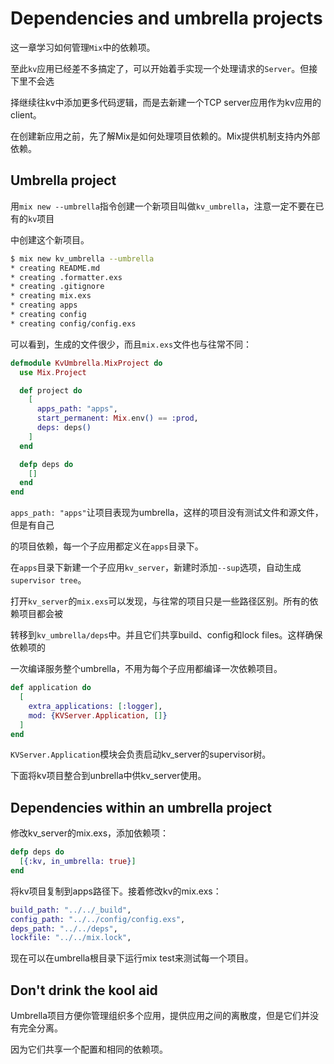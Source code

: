 # Dependencies and umbrella projects

这一章学习如何管理`Mix`中的依赖项。

至此`kv`应用已经差不多搞定了，可以开始着手实现一个处理请求的`Server`。但接下里不会选

择继续往kv中添加更多代码逻辑，而是去新建一个TCP server应用作为kv应用的client。

在创建新应用之前，先了解Mix是如何处理项目依赖的。Mix提供机制支持内外部依赖。

## Umbrella project

用`mix new --umbrella`指令创建一个新项目叫做`kv_umbrella`，注意一定不要在已有的`kv`项目

中创建这个新项目。
```sh
$ mix new kv_umbrella --umbrella
* creating README.md
* creating .formatter.exs
* creating .gitignore
* creating mix.exs
* creating apps
* creating config
* creating config/config.exs
```

可以看到，生成的文件很少，而且`mix.exs`文件也与往常不同：
```elixir
defmodule KvUmbrella.MixProject do
  use Mix.Project

  def project do
    [
      apps_path: "apps",
      start_permanent: Mix.env() == :prod,
      deps: deps()
    ]
  end

  defp deps do
    []
  end
end
```
`apps_path: "apps"`让项目表现为umbrella，这样的项目没有测试文件和源文件，但是有自己

的项目依赖，每一个子应用都定义在`apps`目录下。

在`apps`目录下新建一个子应用`kv_server`，新建时添加`--sup`选项，自动生成`supervisor tree`。

打开`kv_server`的`mix.exs`可以发现，与往常的项目只是一些路径区别。所有的依赖项目都会被

转移到`kv_umbrella/deps`中。并且它们共享build、config和lock files。这样确保依赖项的

一次编译服务整个umbrella，不用为每个子应用都编译一次依赖项目。

```elixir
def application do
  [
    extra_applications: [:logger],
    mod: {KVServer.Application, []}
  ]
end
```
`KVServer.Application`模块会负责启动kv_server的supervisor树。

下面将kv项目整合到unbrella中供kv_server使用。

## Dependencies within an umbrella project

修改kv_server的mix.exs，添加依赖项：

```elixir
defp deps do
  [{:kv, in_umbrella: true}]
end
```
将kv项目复制到apps路径下。接着修改kv的mix.exs：

```elixir
build_path: "../../_build",
config_path: "../../config/config.exs",
deps_path: "../../deps",
lockfile: "../../mix.lock",
```
现在可以在umbrella根目录下运行mix test来测试每一个项目。

## Don't drink the kool aid

Umbrella项目方便你管理组织多个应用，提供应用之间的离散度，但是它们并没有完全分离。

因为它们共享一个配置和相同的依赖项。


